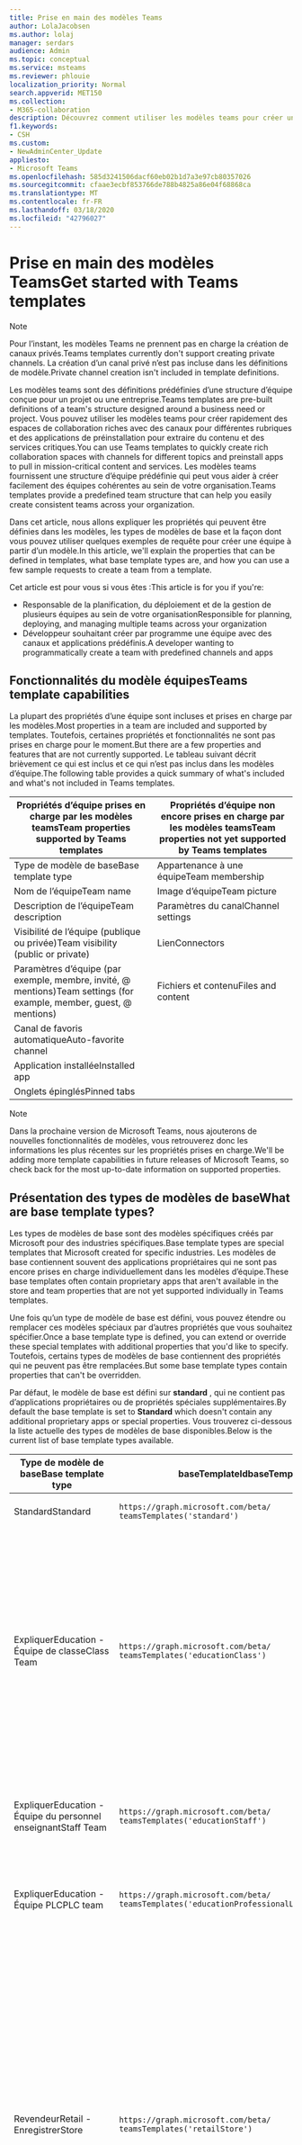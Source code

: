 ```yaml
---
title: Prise en main des modèles Teams
author: LolaJacobsen
ms.author: lolaj
manager: serdars
audience: Admin
ms.topic: conceptual
ms.service: msteams
ms.reviewer: phlouie
localization_priority: Normal
search.appverid: MET150
ms.collection:
- M365-collaboration
description: Découvrez comment utiliser les modèles teams pour créer une équipe à l’aide de canaux prédéfinis.
f1.keywords:
- CSH
ms.custom:
- NewAdminCenter_Update
appliesto:
- Microsoft Teams
ms.openlocfilehash: 585d3241506dacf60eb02b1d7a3e97cb80357026
ms.sourcegitcommit: cfaae3ecbf853766de788b4825a86e04f68868ca
ms.translationtype: MT
ms.contentlocale: fr-FR
ms.lasthandoff: 03/18/2020
ms.locfileid: "42796027"
---
```

# <a name="get-started-with-teams-templates"></a><span data-ttu-id="715b7-103">Prise en main des modèles Teams</span><span class="sxs-lookup"><span data-stu-id="715b7-103">Get started with Teams templates</span></span>

> [!NOTE]
> <span data-ttu-id="715b7-104">Pour l’instant, les modèles Teams ne prennent pas en charge la création de canaux privés.</span><span class="sxs-lookup"><span data-stu-id="715b7-104">Teams templates currently don't support creating private channels.</span></span> <span data-ttu-id="715b7-105">La création d’un canal privé n’est pas incluse dans les définitions de modèle.</span><span class="sxs-lookup"><span data-stu-id="715b7-105">Private channel creation isn't included in template definitions.</span></span> 

<span data-ttu-id="715b7-106">Les modèles teams sont des définitions prédéfinies d’une structure d’équipe conçue pour un projet ou une entreprise.</span><span class="sxs-lookup"><span data-stu-id="715b7-106">Teams templates are pre-built definitions of a team's structure designed around a business need or project.</span></span> <span data-ttu-id="715b7-107">Vous pouvez utiliser les modèles teams pour créer rapidement des espaces de collaboration riches avec des canaux pour différentes rubriques et des applications de préinstallation pour extraire du contenu et des services critiques.</span><span class="sxs-lookup"><span data-stu-id="715b7-107">You can use Teams templates to quickly create rich collaboration spaces with channels for different topics and preinstall apps to pull in mission-critical content and services.</span></span> <span data-ttu-id="715b7-108">Les modèles teams fournissent une structure d’équipe prédéfinie qui peut vous aider à créer facilement des équipes cohérentes au sein de votre organisation.</span><span class="sxs-lookup"><span data-stu-id="715b7-108">Teams templates provide a predefined team structure that can help you easily create consistent teams across your organization.</span></span> 

<span data-ttu-id="715b7-109">Dans cet article, nous allons expliquer les propriétés qui peuvent être définies dans les modèles, les types de modèles de base et la façon dont vous pouvez utiliser quelques exemples de requête pour créer une équipe à partir d’un modèle.</span><span class="sxs-lookup"><span data-stu-id="715b7-109">In this article, we'll explain the properties that can be defined in templates, what base template types are, and how you can use a few sample requests to create a team from a template.</span></span>
 
<span data-ttu-id="715b7-110">Cet article est pour vous si vous êtes :</span><span class="sxs-lookup"><span data-stu-id="715b7-110">This article is for you if you're:</span></span>

- <span data-ttu-id="715b7-111">Responsable de la planification, du déploiement et de la gestion de plusieurs équipes au sein de votre organisation</span><span class="sxs-lookup"><span data-stu-id="715b7-111">Responsible for planning, deploying, and managing multiple teams across your organization</span></span><br>
- <span data-ttu-id="715b7-112">Développeur souhaitant créer par programme une équipe avec des canaux et applications prédéfinis.</span><span class="sxs-lookup"><span data-stu-id="715b7-112">A developer wanting to programmatically create a team with predefined channels and apps</span></span>

## <a name="teams-template-capabilities"></a><span data-ttu-id="715b7-113">Fonctionnalités du modèle équipes</span><span class="sxs-lookup"><span data-stu-id="715b7-113">Teams template capabilities</span></span>

<span data-ttu-id="715b7-114">La plupart des propriétés d’une équipe sont incluses et prises en charge par les modèles.</span><span class="sxs-lookup"><span data-stu-id="715b7-114">Most properties in a team are included and supported by templates.</span></span> <span data-ttu-id="715b7-115">Toutefois, certaines propriétés et fonctionnalités ne sont pas prises en charge pour le moment.</span><span class="sxs-lookup"><span data-stu-id="715b7-115">But there are a few properties and features that are not currently supported.</span></span> <span data-ttu-id="715b7-116">Le tableau suivant décrit brièvement ce qui est inclus et ce qui n’est pas inclus dans les modèles d’équipe.</span><span class="sxs-lookup"><span data-stu-id="715b7-116">The following table provides a quick summary of what's included and what's not included in Teams templates.</span></span>

| <span data-ttu-id="715b7-117">**Propriétés d’équipe prises en charge par les modèles teams**</span><span class="sxs-lookup"><span data-stu-id="715b7-117">**Team properties supported by Teams templates**</span></span> | <span data-ttu-id="715b7-118">**Propriétés d’équipe non encore prises en charge par les modèles teams**</span><span class="sxs-lookup"><span data-stu-id="715b7-118">**Team properties not yet supported by Teams templates**</span></span> |
| ------------------------------------------------ | -------------------------------------------------------- |
| <span data-ttu-id="715b7-119">Type de modèle de base</span><span class="sxs-lookup"><span data-stu-id="715b7-119">Base template type</span></span> | <span data-ttu-id="715b7-120">Appartenance à une équipe</span><span class="sxs-lookup"><span data-stu-id="715b7-120">Team membership</span></span> |
| <span data-ttu-id="715b7-121">Nom de l’équipe</span><span class="sxs-lookup"><span data-stu-id="715b7-121">Team name</span></span> | <span data-ttu-id="715b7-122">Image d’équipe</span><span class="sxs-lookup"><span data-stu-id="715b7-122">Team picture</span></span> |
| <span data-ttu-id="715b7-123">Description de l’équipe</span><span class="sxs-lookup"><span data-stu-id="715b7-123">Team description</span></span> | <span data-ttu-id="715b7-124">Paramètres du canal</span><span class="sxs-lookup"><span data-stu-id="715b7-124">Channel settings</span></span> |
| <span data-ttu-id="715b7-125">Visibilité de l’équipe (publique ou privée)</span><span class="sxs-lookup"><span data-stu-id="715b7-125">Team visibility (public or private)</span></span> | <span data-ttu-id="715b7-126">Lien</span><span class="sxs-lookup"><span data-stu-id="715b7-126">Connectors</span></span> |
| <span data-ttu-id="715b7-127">Paramètres d’équipe (par exemple, membre, invité, @ mentions)</span><span class="sxs-lookup"><span data-stu-id="715b7-127">Team settings (for example, member, guest, @ mentions)</span></span> | <span data-ttu-id="715b7-128">Fichiers et contenu</span><span class="sxs-lookup"><span data-stu-id="715b7-128">Files and content</span></span> |
| <span data-ttu-id="715b7-129">Canal de favoris automatique</span><span class="sxs-lookup"><span data-stu-id="715b7-129">Auto-favorite channel</span></span> | |
| <span data-ttu-id="715b7-130">Application installée</span><span class="sxs-lookup"><span data-stu-id="715b7-130">Installed app</span></span> | |
| <span data-ttu-id="715b7-131">Onglets épinglés</span><span class="sxs-lookup"><span data-stu-id="715b7-131">Pinned tabs</span></span> | |

> [!NOTE]
> <span data-ttu-id="715b7-132">Dans la prochaine version de Microsoft Teams, nous ajouterons de nouvelles fonctionnalités de modèles, vous retrouverez donc les informations les plus récentes sur les propriétés prises en charge.</span><span class="sxs-lookup"><span data-stu-id="715b7-132">We'll be adding more template capabilities in future releases of Microsoft Teams, so check back for the most up-to-date information on supported properties.</span></span>

## <a name="what-are-base-template-types"></a><span data-ttu-id="715b7-133">Présentation des types de modèles de base</span><span class="sxs-lookup"><span data-stu-id="715b7-133">What are base template types?</span></span>

<span data-ttu-id="715b7-134">Les types de modèles de base sont des modèles spécifiques créés par Microsoft pour des industries spécifiques.</span><span class="sxs-lookup"><span data-stu-id="715b7-134">Base template types are special templates that Microsoft created for specific industries.</span></span> <span data-ttu-id="715b7-135">Les modèles de base contiennent souvent des applications propriétaires qui ne sont pas encore prises en charge individuellement dans les modèles d’équipe.</span><span class="sxs-lookup"><span data-stu-id="715b7-135">These base templates often contain proprietary apps that aren't available in the store and team properties that are not yet supported individually in Teams templates.</span></span>

<span data-ttu-id="715b7-136">Une fois qu’un type de modèle de base est défini, vous pouvez étendre ou remplacer ces modèles spéciaux par d’autres propriétés que vous souhaitez spécifier.</span><span class="sxs-lookup"><span data-stu-id="715b7-136">Once a base template type is defined, you can extend or override these special templates with additional properties that you'd like to specify.</span></span> <span data-ttu-id="715b7-137">Toutefois, certains types de modèles de base contiennent des propriétés qui ne peuvent pas être remplacées.</span><span class="sxs-lookup"><span data-stu-id="715b7-137">But some base template types contain properties that can't be overridden.</span></span>

<span data-ttu-id="715b7-138">Par défaut, le modèle de base est défini sur **standard** , qui ne contient pas d’applications propriétaires ou de propriétés spéciales supplémentaires.</span><span class="sxs-lookup"><span data-stu-id="715b7-138">By default the base template is set to **Standard** which doesn't contain any additional proprietary apps or special properties.</span></span> <span data-ttu-id="715b7-139">Vous trouverez ci-dessous la liste actuelle des types de modèles de base disponibles.</span><span class="sxs-lookup"><span data-stu-id="715b7-139">Below is the current list of base template types available.</span></span>

| <span data-ttu-id="715b7-140">Type de modèle de base</span><span class="sxs-lookup"><span data-stu-id="715b7-140">Base template type</span></span> | <span data-ttu-id="715b7-141">baseTemplateId</span><span class="sxs-lookup"><span data-stu-id="715b7-141">baseTemplateId</span></span> | <span data-ttu-id="715b7-142">Propriétés fournies avec ce modèle de base</span><span class="sxs-lookup"><span data-stu-id="715b7-142">Properties that come with this base template</span></span> |
| ------------------ | -------------- | ----------------------------------------------------- |
| <span data-ttu-id="715b7-143">Standard</span><span class="sxs-lookup"><span data-stu-id="715b7-143">Standard</span></span> | `https://graph.microsoft.com/beta/`<br>`teamsTemplates('standard')` | <span data-ttu-id="715b7-144">Aucune application et aucune propriété supplémentaires</span><span class="sxs-lookup"><span data-stu-id="715b7-144">No additional apps and properties</span></span> |
| <span data-ttu-id="715b7-145">Expliquer</span><span class="sxs-lookup"><span data-stu-id="715b7-145">Education -</span></span><br><span data-ttu-id="715b7-146">Équipe de classe</span><span class="sxs-lookup"><span data-stu-id="715b7-146">Class Team</span></span> | `https://graph.microsoft.com/beta/`<br>`teamsTemplates('educationClass')` | <span data-ttu-id="715b7-147">Logiciels</span><span class="sxs-lookup"><span data-stu-id="715b7-147">Apps:</span></span><ul><li><span data-ttu-id="715b7-148">Bloc-notes OneNote pour la classe (épinglé à l’onglet **général** )</span><span class="sxs-lookup"><span data-stu-id="715b7-148">OneNote Class Notebook (pinned to the **General** tab)</span></span> </li><li><span data-ttu-id="715b7-149">Application devoirs (épinglée à l’onglet **général** )</span><span class="sxs-lookup"><span data-stu-id="715b7-149">Assignments app (pinned to the **General** tab)</span></span></li></ul> <span data-ttu-id="715b7-150">Propriétés d’équipe :</span><span class="sxs-lookup"><span data-stu-id="715b7-150">Team properties:</span></span><ul><li><span data-ttu-id="715b7-151">Visibilité de l’équipe définie sur **HiddenMembership** (ne peut pas être substitué)</span><span class="sxs-lookup"><span data-stu-id="715b7-151">Team visibility set to **HiddenMembership** (cannot be overridden)</span></span></li></ul> |
| <span data-ttu-id="715b7-152">Expliquer</span><span class="sxs-lookup"><span data-stu-id="715b7-152">Education -</span></span><br><span data-ttu-id="715b7-153">Équipe du personnel enseignant</span><span class="sxs-lookup"><span data-stu-id="715b7-153">Staff Team</span></span> | `https://graph.microsoft.com/beta/`<br>`teamsTemplates('educationStaff')` | <span data-ttu-id="715b7-154">Logiciels</span><span class="sxs-lookup"><span data-stu-id="715b7-154">Apps:</span></span><ul><li><span data-ttu-id="715b7-155">Carnet de notes OneNote du personnel enseignant (ajouté à l’onglet **général** )</span><span class="sxs-lookup"><span data-stu-id="715b7-155">OneNote Staff Notebook (pinned to the **General** tab)</span></span></li></ul> |
|<span data-ttu-id="715b7-156">Expliquer</span><span class="sxs-lookup"><span data-stu-id="715b7-156">Education -</span></span><br><span data-ttu-id="715b7-157">Équipe PLC</span><span class="sxs-lookup"><span data-stu-id="715b7-157">PLC team</span></span> |`https://graph.microsoft.com/beta/`<br>`teamsTemplates('educationProfessionalLearningCommunity')` | <span data-ttu-id="715b7-158">Logiciels</span><span class="sxs-lookup"><span data-stu-id="715b7-158">Apps:</span></span><ul><li><span data-ttu-id="715b7-159">Bloc-notes OneNote PLC (épinglé à l’onglet **général** )</span><span class="sxs-lookup"><span data-stu-id="715b7-159">OneNote PLC Notebook (pinned to the **General** tab)</span></span></ul></li>|
| <span data-ttu-id="715b7-160">Revendeur</span><span class="sxs-lookup"><span data-stu-id="715b7-160">Retail -</span></span><br><span data-ttu-id="715b7-161">Enregistrer</span><span class="sxs-lookup"><span data-stu-id="715b7-161">Store</span></span> | `https://graph.microsoft.com/beta/`<br>`teamsTemplates('retailStore')` | <span data-ttu-id="715b7-162">Canaux</span><span class="sxs-lookup"><span data-stu-id="715b7-162">Channels:</span></span><ul><li><span data-ttu-id="715b7-163">Remise du Shift</span><span class="sxs-lookup"><span data-stu-id="715b7-163">Shift handoff</span></span></li><li><span data-ttu-id="715b7-164">LMS</span><span class="sxs-lookup"><span data-stu-id="715b7-164">Learning</span></span></li></ul><span data-ttu-id="715b7-165">Propriétés d’équipe</span><span class="sxs-lookup"><span data-stu-id="715b7-165">Team properties</span></span><ul><li><span data-ttu-id="715b7-166">Visibilité de l’équipe définie sur publique</span><span class="sxs-lookup"><span data-stu-id="715b7-166">Team visibility set to Public</span></span></li></ul><span data-ttu-id="715b7-167">Autorisations des membres</span><span class="sxs-lookup"><span data-stu-id="715b7-167">Member permissions</span></span><ul><li><span data-ttu-id="715b7-168">Empêcher les membres de créer, de mettre à jour ou de supprimer des canaux</span><span class="sxs-lookup"><span data-stu-id="715b7-168">Prevent members from creating, updating, or removing channels</span></span></li><li><span data-ttu-id="715b7-169">Empêcher les membres d’ajouter ou de supprimer des applications</span><span class="sxs-lookup"><span data-stu-id="715b7-169">Prevent members from adding or removing apps</span></span></li><li><span data-ttu-id="715b7-170">Empêcher les membres de créer, de mettre à jour ou de supprimer des connecteurs</span><span class="sxs-lookup"><span data-stu-id="715b7-170">Prevent members from creating, updating, or removing connectors</span></span></li></ul> |
| <span data-ttu-id="715b7-171">Revendeur</span><span class="sxs-lookup"><span data-stu-id="715b7-171">Retail -</span></span><br><span data-ttu-id="715b7-172">Collaboration avec les responsables</span><span class="sxs-lookup"><span data-stu-id="715b7-172">Manager collaboration</span></span> | `https://graph.microsoft.com/beta/`<br>`teamsTemplates('retailManagerCollaboration')` | <span data-ttu-id="715b7-173">Canaux</span><span class="sxs-lookup"><span data-stu-id="715b7-173">Channels:</span></span><ul><li><span data-ttu-id="715b7-174">Remise du Shift</span><span class="sxs-lookup"><span data-stu-id="715b7-174">Shift handoff</span></span></li><li><span data-ttu-id="715b7-175">LMS</span><span class="sxs-lookup"><span data-stu-id="715b7-175">Learning</span></span></li></ul><span data-ttu-id="715b7-176">Propriétés d’équipe :</span><span class="sxs-lookup"><span data-stu-id="715b7-176">Team properties:</span></span><ul><li><span data-ttu-id="715b7-177">Visibilité de l’équipe définie sur privée</span><span class="sxs-lookup"><span data-stu-id="715b7-177">Team visibility set to Private</span></span></li></ul><span data-ttu-id="715b7-178">Autorisations des membres :</span><span class="sxs-lookup"><span data-stu-id="715b7-178">Member permissions:</span></span><ul><li><span data-ttu-id="715b7-179">Empêcher les membres de créer, de mettre à jour ou de supprimer des canaux</span><span class="sxs-lookup"><span data-stu-id="715b7-179">Prevent members from creating, updating, or removing channels</span></span></li><li><span data-ttu-id="715b7-180">Empêcher les membres d’ajouter ou de supprimer des applications</span><span class="sxs-lookup"><span data-stu-id="715b7-180">Prevent members from adding or removing apps</span></span></li><li><span data-ttu-id="715b7-181">Empêcher les membres de créer, de mettre à jour ou de supprimer des connecteurs</span><span class="sxs-lookup"><span data-stu-id="715b7-181">Prevent members from creating, updating, or removing connectors</span></span></li></ul>|
| <span data-ttu-id="715b7-182">Organisme</span><span class="sxs-lookup"><span data-stu-id="715b7-182">Healthcare -</span></span><br><span data-ttu-id="715b7-183">Rétrocompatibles</span><span class="sxs-lookup"><span data-stu-id="715b7-183">Ward</span></span> |`https://graph.microsoft.com/beta/`<br>`teamsTemplates('healthcareWard')` |<span data-ttu-id="715b7-184">Canaux</span><span class="sxs-lookup"><span data-stu-id="715b7-184">Channels:</span></span> <ul><li><span data-ttu-id="715b7-185">Annonces\*</span><span class="sxs-lookup"><span data-stu-id="715b7-185">Announcements\*</span></span></li><li><span data-ttu-id="715b7-186">Huddles\*</span><span class="sxs-lookup"><span data-stu-id="715b7-186">Huddles\*</span></span></li><li><span data-ttu-id="715b7-187">Négative</span><span class="sxs-lookup"><span data-stu-id="715b7-187">Rounds</span></span></li><li><span data-ttu-id="715b7-188">Spécifient\*</span><span class="sxs-lookup"><span data-stu-id="715b7-188">Staffing\*</span></span></li><li><span data-ttu-id="715b7-189">Formation\*</span><span class="sxs-lookup"><span data-stu-id="715b7-189">Training\*</span></span></li></ul><span data-ttu-id="715b7-190">\*Canaux favoris automatiquement</span><span class="sxs-lookup"><span data-stu-id="715b7-190">\*Auto-favorited channels</span></span> |
|<span data-ttu-id="715b7-191">Organisme</span><span class="sxs-lookup"><span data-stu-id="715b7-191">Healthcare -</span></span><br><span data-ttu-id="715b7-192">Hôpital</span><span class="sxs-lookup"><span data-stu-id="715b7-192">Hospital</span></span> | `https://graph.microsoft.com/beta/`<br>`teamsTemplates('healthcareHospital')` |<span data-ttu-id="715b7-193">Canaux</span><span class="sxs-lookup"><span data-stu-id="715b7-193">Channels:</span></span><ul><li><span data-ttu-id="715b7-194">Annonces\*</span><span class="sxs-lookup"><span data-stu-id="715b7-194">Announcements\*</span></span></li><li><span data-ttu-id="715b7-195">Conformément\*</span><span class="sxs-lookup"><span data-stu-id="715b7-195">Compliance\*</span></span></li><li><span data-ttu-id="715b7-196">Privatives de Troie</span><span class="sxs-lookup"><span data-stu-id="715b7-196">Custodial</span></span></li><li><span data-ttu-id="715b7-197">Ressources humaines</span><span class="sxs-lookup"><span data-stu-id="715b7-197">Human Resources</span></span></li></li><li><span data-ttu-id="715b7-198">Pharmaceutiques</span><span class="sxs-lookup"><span data-stu-id="715b7-198">Pharmacy</span></span></li></ul><span data-ttu-id="715b7-199">\*Canal avec favoris automatique</span><span class="sxs-lookup"><span data-stu-id="715b7-199">\*Auto-favorited channel</span></span>|
|||

## <a name="related-topics"></a><span data-ttu-id="715b7-200">Sujets associés</span><span class="sxs-lookup"><span data-stu-id="715b7-200">Related topics</span></span>

- <span data-ttu-id="715b7-201">[Créer une équipe](https://docs.microsoft.com/graph/api/team-post?view=graph-rest-beta) (en Preview)</span><span class="sxs-lookup"><span data-stu-id="715b7-201">[Create team](https://docs.microsoft.com/graph/api/team-post?view=graph-rest-beta) (in preview)</span></span>
- [<span data-ttu-id="715b7-202">Nouvelle équipe</span><span class="sxs-lookup"><span data-stu-id="715b7-202">New-Team</span></span>](https://docs.microsoft.com/powershell/module/teams/New-Team?view=teams-ps)
- [<span data-ttu-id="715b7-203">Formation à Microsoft Teams pour les administrateurs</span><span class="sxs-lookup"><span data-stu-id="715b7-203">Admin training for Microsoft Teams</span></span>](itadmin-readiness.md)
- [<span data-ttu-id="715b7-204">Démarrage avec les modèles Teams pour la vente au détail</span><span class="sxs-lookup"><span data-stu-id="715b7-204">Get started with Retail Teams templates</span></span>](get-started-with-retail-teams-templates.md)
- [<span data-ttu-id="715b7-205">Démarrage avec les modèles Teams pour les organismes de santé</span><span class="sxs-lookup"><span data-stu-id="715b7-205">Get started with Teams templates for Healthcare organizations</span></span>](expand-teams-across-your-org/healthcare/healthcare-templates.md)
